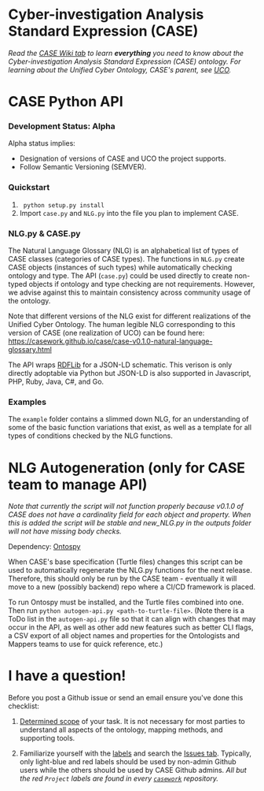 # Cyber-investigation Analysis Standard Expression (CASE)

_Read the [CASE Wiki tab](https://github.com/casework/CASE/wiki) to learn **everything** you need to know about the Cyber-investigation Analysis Standard Expression (CASE) ontology._
_For learning about the Unified Cyber Ontology, CASE's parent, see [UCO](https://github.com/ucoProject/UCO)._

# CASE Python API

### Development Status: Alpha

Alpha status implies:
- Designation of versions of CASE and UCO the project supports.
- Follow Semantic Versioning (SEMVER).

### Quickstart

1. ``` python setup.py install```
2. Import `case.py` and `NLG.py` into the file you plan to implement CASE.


### NLG.py & CASE.py

The Natural Language Glossary (NLG) is an alphabetical list of types of CASE classes (categories of CASE types).
The functions in `NLG.py` create CASE objects (instances of such types) while automatically checking ontology and type.
The API (`case.py`) could be used directly to create non-typed objects if ontology and type checking are not requirements.
However, we advise against this to maintain consistency across community usage of the ontology.


Note that different versions of the NLG exist for different realizations of the Unified Cyber Ontology.
The human legible NLG corresponding to this version of CASE (one realization of UCO) can be found here:
https://casework.github.io/case/case-v0.1.0-natural-language-glossary.html


The API wraps [RDFLib](https://rdflib.readthedocs.io/en/stable/) for a JSON-LD
schematic. This verison is only directly adoptable via Python but JSON-LD is also supported in Javascript, PHP, Ruby, Java, C#, and Go.


### Examples

The `example` folder contains a slimmed down NLG, for an understanding of some of the basic function variations that exist, as well as a template for all types of conditions checked by the NLG functions.

# NLG Autogeneration (only for CASE team to manage API)

*Note that currently the script will not function properly because v0.1.0 of CASE does not have a cardinality field for each object and property. When this is added the script will be stable and new_NLG.py in the outputs folder will not have missing body checks.*

Dependency: [Ontospy](https://github.com/casework/Ontospy)

When CASE's base specification (Turtle files) changes this script can be used to automatically regenerate the NLG.py functions for the next release. Therefore, this should only be run by the CASE team - eventually it will move to a new (possibly backend) repo where a CI/CD framework is placed.

To run Ontospy must be installed, and the Turtle files combined into one.
Then run ```python autogen-api.py <path-to-turtle-file>```.
(Note there is a ToDo list in the `autogen-api.py` file so that it can align with changes that may occur in the API, as well as other add new features such as better CLI flags, a CSV export of all object names and properties for the Ontologists and Mappers teams to use for quick reference, etc.)

# I have a question!

Before you post a Github issue or send an email ensure you've done this checklist:

1. [Determined scope](https://caseontology.org/ontology/start.html#scope) of your task. It is not necessary for most parties to understand all aspects of the ontology, mapping methods, and supporting tools.

2. Familiarize yourself with the [labels](https://github.com/casework/CASE-API-Python/labels) and search the [Issues tab](https://github.com/casework/CASE-API-Python/issues). Typically, only light-blue and red labels should be used by non-admin Github users while the others should be used by CASE Github admins.
*All but the red `Project` labels are found in every [`casework`](https://github.com/casework) repository.*
